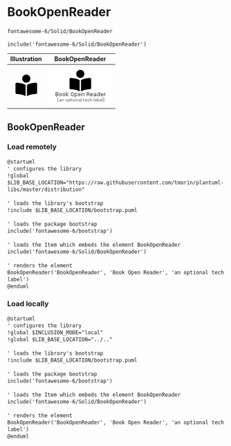 # BookOpenReader


```text
fontawesome-6/Solid/BookOpenReader
```

```text
include('fontawesome-6/Solid/BookOpenReader')
```



| Illustration | BookOpenReader |
| :---: | :---: |
| ![illustration for Illustration](../../fontawesome-6/Solid/BookOpenReader.png) | ![illustration for BookOpenReader](../../fontawesome-6/Solid/BookOpenReader.Local.png) |




## BookOpenReader

### Load remotely
```plantuml
@startuml
' configures the library
!global $LIB_BASE_LOCATION="https://raw.githubusercontent.com/tmorin/plantuml-libs/master/distribution"

' loads the library's bootstrap
!include $LIB_BASE_LOCATION/bootstrap.puml

' loads the package bootstrap
include('fontawesome-6/bootstrap')

' loads the Item which embeds the element BookOpenReader
include('fontawesome-6/Solid/BookOpenReader')

' renders the element
BookOpenReader('BookOpenReader', 'Book Open Reader', 'an optional tech label')
@enduml
```

### Load locally
```plantuml
@startuml
' configures the library
!global $INCLUSION_MODE="local"
!global $LIB_BASE_LOCATION="../.."

' loads the library's bootstrap
!include $LIB_BASE_LOCATION/bootstrap.puml

' loads the package bootstrap
include('fontawesome-6/bootstrap')

' loads the Item which embeds the element BookOpenReader
include('fontawesome-6/Solid/BookOpenReader')

' renders the element
BookOpenReader('BookOpenReader', 'Book Open Reader', 'an optional tech label')
@enduml
```

